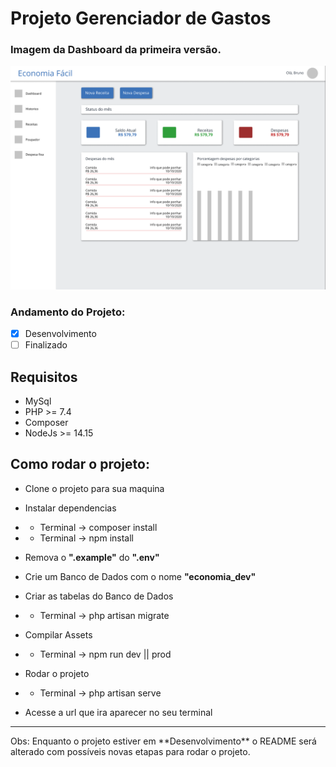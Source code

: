 # Projeto Gerenciador de Gastos

### Imagem da Dashboard da primeira versão.

![Preview](https://github.com/brunosann/dev-economy/blob/master/dashboard.png?raw=true)

### Andamento do Projeto:

-   [x] Desenvolvimento
-   [ ] Finalizado

## Requisitos

-   MySql
-   PHP >= 7.4
-   Composer
-   NodeJs >= 14.15

## Como rodar o projeto:

-   Clone o projeto para sua maquina

-   Instalar dependencias
-   -   Terminal -> composer install
-   -   Terminal -> npm install

-   Remova o **".example"** do **".env"**

-   Crie um Banco de Dados com o nome **"economia_dev"**

-   Criar as tabelas do Banco de Dados
-   -   Terminal -> php artisan migrate

-   Compilar Assets
-   -   Terminal -> npm run dev || prod

-   Rodar o projeto
-   -   Terminal -> php artisan serve

-   Acesse a url que ira aparecer no seu terminal

<hr/>
 Obs: Enquanto o projeto estiver em **Desenvolvimento** o README será alterado com possíveis novas etapas para rodar o projeto.
